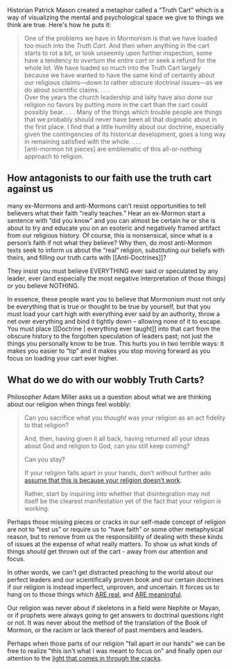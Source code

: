 Historian Patrick Mason created a metaphor called a "Truth Cart" which is a way of visualizing the mental and psychological space we give to things we think are true. Here's how he puts it:

> One of the problems we have in Mormonism is that we have loaded too much into the _Truth Cart_. And then when anything in the cart starts to rot a bit, or look unseemly upon further inspection, some have a tendency to _overturn the entire cart_ or seek a refund for the whole lot. We have loaded so much into the Truth Cart largely because we have wanted to have the same kind of certainty about our religious claims—down to rather obscure doctrinal issues—as we do about scientific claims. . . .  
> Over the years the church leadership and laity have also done our religion no favors by putting more in the cart than the cart could possibly bear. . . . Many of the things which trouble people are things that we probably should never have been all that dogmatic about in the first place. I find that a little humility about our doctrine, especially given the contingencies of its historical development, goes a long way in remaining satisfied with the whole. . . .  
> \[anti-mormon hit pieces\] are emblematic of this all-or-nothing approach to religion.

## How antagonists to our faith use the truth cart against us

many ex-Mormons and anti-Mormons can’t resist opportunities to tell believers what their faith “really teaches.” Hear an ex-Mormon start a sentence with “did you know” and you can almost be certain he or she is about to try and educate you on an esoteric and negatively framed artifact from our religious history. Of course, this is nonsensical, since what is a person’s faith if not what they believe? Why then, do most anti-Mormon texts seek to inform us about the “real” religion, substituting our beliefs with theirs, and filling our truth carts with [[Anti-Doctrines]]? 

They insist you must believe EVERYTHING ever said or speculated by any leader, ever (and especially the most negative interpretation of those things) or you believe NOTHING.

In essence, these people want you to believe that Mormonism must not only be everything that is true or thought to be true by yourself, but that you must load your cart high with everything ever said by an authority, throw a net over everything and bind it tightly down – allowing none of it to escape. You must place [[Doctrine | everything ever taught]] into that cart from the obscure history to the forgotten speculation of leaders past; not just the things you personally know to be true. This hurts you in two terrible ways: it makes you easier to “tip” and it makes you stop moving forward as you focus on loading your cart ever higher.

## What do we do with our wobbly Truth Carts?

Philosopher Adam Miller asks us a question about what we are thinking about our religion when things feel wobbly:

> Can you sacrifice what you *thought* was your religion as an act fidelity to that religion?  
>  
>And, then, having given it all back, having returned all your ideas about God and religion to God, can you still keep coming?  
>  
>Can you stay?  
>  
>If your religion falls apart in your hands, don’t without further ado [assume that this is because your religion doesn’t work](https://www.churchofjesuschrist.org/study/general-conference/2015/10/it-works-wonderfully?lang=eng).  
>  
>Rather, start by inquiring into whether that disintegration may not itself be the clearest manifestation yet of the fact that your religion *is* working. 

Perhaps those missing pieces or cracks in our self-made concept of religion are not to "test us" or require us to "have faith" or some other metaphysical reason, but to remove from us the responsibility of dealing with these kinds of issues at the expense of what really matters. To show us what kinds of things *should* get thrown out of the cart - away from our attention and focus.

In other words, we can't get distracted preaching to the world about our perfect leaders and our scientifically proven book and our certain doctrines if our religion is instead imperfect, unproven, and uncertain. It forces us to hang on to those things which [ARE real](https://www.latterdayhope.com/a-few-facts-about-the-latter-day-saints/), and [ARE meaningful](https://www.latterdayhope.com/a-few-facts-about-the-latter-day-saints-and-service/). 

Our religion was never about if skeletons in a field were Nephite or Mayan, or if prophets were always going to get answers to doctrinal questions right or not. It was never about the method of the translation of the Book of Mormon, or the racism or lack thereof of past members and leaders. 

Perhaps when those parts of our religion "fall apart in our hands" we can be free to realize "this isn't what I was meant to focus on" and finally open our attention to the [light that comes in through the cracks](https://speeches.byu.edu/talks/tyler-j-jarvis/thats-light-gets/). 